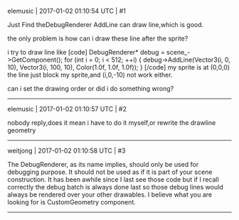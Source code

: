 elemusic | 2017-01-02 01:10:54 UTC | #1

Just Find theDebugRenderer AddLine can draw line,which is good.

the only problem is how can i draw these line after the sprite?

 i try to draw line like
[code]
DebugRenderer* debug = scene_->GetComponent<DebugRenderer>();
for (int i = 0; i < 512; ++i)
{
	debug->AddLine(Vector3(i, 0, 10), Vector3(i, 100, 10), Color(1.0f, 1.0f, 1.0f));
}
[/code]
my sprite is at (0,0,0)
the line just block my sprite,and (i,0,-10) not work either.

can i set the drawing order or did i do something wrong?

-------------------------

elemusic | 2017-01-02 01:10:57 UTC | #2

nobody reply,does it mean i have to do it myself,or rewrite the drawline geometry

-------------------------

weitjong | 2017-01-02 01:10:58 UTC | #3

The DebugRenderer, as its name implies, should only be used for debugging purpose. It should not be used as if it is part of your scene construction. It has been awhile since I last see those code but if I recall correctly the debug batch is always done last so those debug lines would always be rendered over your other drawables. I believe what you are looking for is CustomGeometry component.

-------------------------

